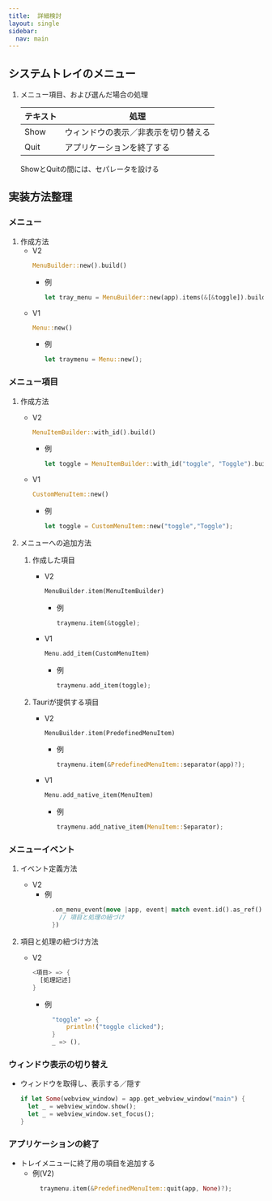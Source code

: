 ```yaml
---
title:  詳細検討
layout: single
sidebar:
  nav: main
---
```

## システムトレイのメニュー

1.  メニュー項目、および選んだ場合の処理

    テキスト|処理
    -------|-----
    Show   |ウィンドウの表示／非表示を切り替える
    Quit   |アプリケーションを終了する

    ShowとQuitの間には、セパレータを設ける

##  実装方法整理
### メニュー
1.  作成方法
    - V2
      ```rust
      MenuBuilder::new().build()
      ```
      - 例
        ```rust
        let tray_menu = MenuBuilder::new(app).items(&[&toggle]).build()?;
        ```
    - V1
      ```rust
      Menu::new()
      ```
      - 例
        ```rust
        let traymenu = Menu::new();
        ```
<div style="page-break-before:always"></div>

### メニュー項目
1.  作成方法
    - V2
      ```rust
      MenuItemBuilder::with_id().build()
      ```
      - 例
        ```rust
        let toggle = MenuItemBuilder::with_id("toggle", "Toggle").build(app)?;
        ```
    - V1
      ```rust
      CustomMenuItem::new()
      ```
      - 例
        ```rust
        let toggle = CustomMenuItem::new("toggle","Toggle");
        ```

1.  メニューへの追加方法
    1.  作成した項目
        - V2
          ```rust
          MenuBuilder.item(MenuItemBuilder)
          ```
          - 例
            ```rust
            traymenu.item(&toggle);
            ```
          <div style="page-break-before:always"></div>
        - V1
          ```rust
          Menu.add_item(CustomMenuItem)
          ```
          - 例
            ```rust
            traymenu.add_item(toggle);
            ```

    1.  Tauriが提供する項目
        - V2
          ```rust
          MenuBuilder.item(PredefinedMenuItem)
          ```
          - 例
            ```rust
            traymenu.item(&PredefinedMenuItem::separator(app)?);
            ```
        - V1
          ```rust
          Menu.add_native_item(MenuItem)
          ```
          - 例
            ```rust
            traymenu.add_native_item(MenuItem::Separator);
            ```
<div style="page-break-before:always"></div>

### メニューイベント
1.  イベント定義方法
    - V2
      - 例
        ```rust
          .on_menu_event(move |app, event| match event.id().as_ref() {
            // 項目と処理の紐づけ    
          })
        ```

1.  項目と処理の紐づけ方法
    - V2
      ```rust
      <項目> => {
        [処理記述]  　
      }
      ```
      - 例
        ```rust
          "toggle" => {
              println!("toggle clicked");
          }
          _ => (),
        ```

### ウィンドウ表示の切り替え

- ウィンドウを取得し、表示する／隠す
  ```rust
  if let Some(webview_window) = app.get_webview_window("main") {
    let _ = webview_window.show();
    let _ = webview_window.set_focus();
  }
  ```

### アプリケーションの終了

- トレイメニューに終了用の項目を追加する
  - 例(V2)
    ```rust
      traymenu.item(&PredefinedMenuItem::quit(app, None)?);
    ```
